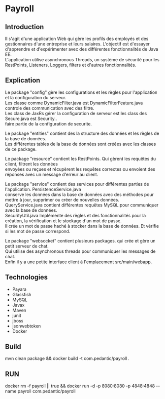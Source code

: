 # Payroll

## Introduction
Il s'agit d'une application Web qui gère les profils des employés
et des gestionnaires d'une entreprise et leurs salaires.
L'objectif est d'essayer d'apprendre et d'expérimenter avec des différentes fonctionnalités de Java EE.<br>
L'application utilise asynchronous Threads, un système de sécurité pour les RestPoints, Listeners, Loggers, filters et d'autres fonctionnalités.<br>

## Explication

   Le package "config" gère les configurations et les règles pour l'application et la configuration du serveur.<br> 
Les classe comme DynamicFilter.java est DynamicFilterFeature.java controle des communication avec des filtre.<br>
Les class de JaxRs gérer la configuration de serveur est les class des Secure.java est Security..<br> 
faire partie de la configuration de securite.<br>

  Le package "entities" contient des la structure des données et les règles de la base de données.<br>
Les différentes tables de la base de données sont créées avec les classes de ce package.<br>

  Le package "resource" contient les RestPoints. Qui gèrent les requêtes du client, filtrent les données <br>
envoyées ou reçues et récupèrent les requêtes correctes ou envoient des réponses avec un message d'erreur au client.<br>

  Le package "service" contient des services pour différentes parties de l'application. PersistenceService.java<br> 
conserve les données dans la base de données avec des méthodes pour mettre à jour, supprimer ou créer de nouvelles données.<br>
QueryService.java contient différentes requêtes MySQL pour communiquer avec la base de données. <br>
SecurityUtil.java Implémente des règles et des fonctionnalités pour la création, la vérification et le stockage d'un mot de passe. <br>
Il crée un mot de passe haché à stocker dans la base de données. Et vérifie si les mot de passe correspond.<br>

  Le package "websocket" contient plusieurs packages. qui crée et gère un petit serveur de chat. <br>
Qui utilise des asynchronous threads pour communiquer les messages de chat.<br>
Enfin il y a une petite interface client à l'emplacement src/main/webapp.<br>

## Technologies
+ Payara
+ Glassfish
+ MySQL
+ Javax
+ Maven
+ junit
+ jboss
+ jsonwebtoken
+ Docker

## Build
mvn clean package && docker build -t com.pedantic/payroll .

## RUN

docker rm -f payroll || true && docker run -d -p 8080:8080 -p 4848:4848 --name payroll com.pedantic/payroll 

